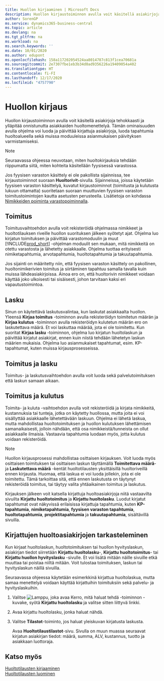 ```yaml
---
title: Huollon kirjaaminen | Microsoft Docs
description: Huollon kirjaustoiminnon avulla voit käsitellä asiakirjoja tehokkaasti ja ylläpitää onnistunutta asiakkaiden huoltomenettelyä. Tämän ominaisuuden avulla ohjelma voi luoda ja päivittää kirjattuja asiakirjoja, luoda tapahtumia huoltoalueella sekä muissa moduuleissa asianmukaisen päivityksen varmistamiseksi.
author: SorenGP
ms.service: dynamics365-business-central
ms.topic: article
ms.devlang: na
ms.tgt_pltfrm: na
ms.workload: na
ms.search.keywords: ''
ms.date: 10/01/2020
ms.author: edupont
ms.openlocfilehash: 158a117202054524aa8014787c813f1cea70681a
ms.sourcegitcommit: 2e7307fbe1eb3b34d0ad9356226a19409054a402
ms.translationtype: HT
ms.contentlocale: fi-FI
ms.lasthandoff: 12/17/2020
ms.locfileid: "4757790"
---
```

# <a name="service-posting"></a>Huollon kirjaus
Huollon kirjaustoiminnon avulla voit käsitellä asiakirjoja tehokkaasti ja ylläpitää onnistunutta asiakkaiden huoltomenettelyä. Tämän ominaisuuden avulla ohjelma voi luoda ja päivittää kirjattuja asiakirjoja, luoda tapahtumia huoltoalueella sekä muissa moduuleissa asianmukaisen päivityksen varmistamiseksi.  

> [!NOTE]  
>  Seuraavassa ohjeessa neuvotaan, miten huoltokirjauksia tehdään riippumatta siitä, miten kohteita käsitellään fyysisessä varastossa.  
>   
>  Jos fyysisen varaston käsittely ei ole pakollista sijainnissa, tee kirjaustoiminnot suoraan **Huoltorivit**-sivulla. Sijainneissa, joissa käytetään fyysisen varaston käsittelyä, kuvatut kirjaustoiminnot (toimitusta ja kulutusta lukuun ottamatta) suoritetaan suoraan muuttuvien fyysisen varaston toimitustoimintojen kautta asetusten perusteella. Lisätietoja on kohdassa [Nimikkeiden poiminta varastopoiminnalla](warehouse-how-to-pick-items-with-inventory-picks.md).  

## <a name="ship"></a>Toimitus  
Toimitusvaihtoehdon avulla voit rekisteröidä ohjelmassa nimikkeet ja huoltotilauksen riveille huollon suorituksen jälkeen syötetyt ajat. Ohjelma luo kirjatun toimituksen ja päivittää varastomoduulin ja muut [!INCLUDE[prod_short](includes/prod_short.md)] -ohjelman moduulit sen mukaan, mitä nimikkeitä on otettu varastosta ja lähetetty asiakkaalle. Ohjelma tuottaa erityisesti nimiketapahtumia, arvotapahtumia, huoltotapahtumia ja takuutapahtumia.  

Jos sijainti on määritetty niin, että fyysisen varaston käsittely on pakollinen, huoltonimikerivien toimitus ja siirtäminen tapahtuu samalla tavalla kuin muissa lähdeasiakirjoissa. Ainoa ero on, että huoltorivin nimikkeet voidaan käyttää joko ulkoisesti tai sisäisesti, johon tarvitaan kaksi eri vapautustoimintoa.

## <a name="invoice"></a>Lasku  
Sinun on käytettävä laskutusvalintaa, kun laskutat asiakkaalta huollon. Yleensä **Kirjaa toimitus** -toiminnon avulla rekisteröidyn toimitetun määrän ja **Kirjaa kulutus** -toiminnon avulla rekisteröidyn kulutetun määrän ero on laskutettava määrä. Et voi laskuttaa määrää, jota ei ole toimitettu. Kun suoritat **Kirjaa lasku** -toiminnon, ohjelma luo kirjatun huoltolaskun ja päivittää kirjatut asiakirjat, ennen kuin niistä tehdään lähetetyn laskun määrien mukaisia. Ohjelma luo asianmukaiset tapahtumat, esim. KP-tapahtumat, kuten muissa kirjausprosesseissa.  

## <a name="ship-and-invoice"></a>Toimitus ja lasku  
Toimitus- ja laskutusvaihtoehdon avulla voit luoda sekä palvelutoimituksen että laskun samaan aikaan.  

## <a name="ship-and-consume"></a>Toimitus ja kulutus  
Toimita- ja kuluta -vaihtoehdon avulla voit rekisteröidä ja kirjata nimikkeitä, kustannuksia tai tunteja, jotka on käytetty huollossa, mutta joita ei voi sisällyttää asiakkaalle lähetettävään laskuun. Ohjelma ei lähetä laskua, mutta mahdollistaa huoltotoimituksen ja huollon kulutuksen lähettämisen samanaikaisesti, jolloin nähdään, että osa nimikkeistä/tunneista on ollut asiakkaalle ilmaisia. Vastaavia tapahtumia luodaan myös, jotta kulutus voidaan rekisteröidä.  

> [!NOTE]  
>  Huollon kirjausprosessi mahdollistaa osittaisen kirjauksen. Voit luoda myös osittaisen toimituksen tai osittaisen laskun täyttämällä **Toimitettava määrä**- ja  **Laskutettava määrä** -kentät huoltotilausten yksittäisillä huoltoriveillä ennen kirjausta. Huomaa, että laskua ei voi luoda jollekin, jota ei ole toimitettu. Tämä tarkoittaa sitä, että ennen laskutusta on täytynyt rekisteröidä toimitus, tai täytyy valita yhtäaikainen toimitus ja laskutus.  

Kirjauksen jälkeen voit katsella kirjattuja huoltoasiakirjoja niitä vastaavilta sivuilta **Kirjattu huoltotoimitus** ja **Kirjattu huoltolasku**. Luodut kirjatut tapahtumat ovat näkyvissä erilaisissa kirjattuja tapahtumia, kuten **KP-tapahtumia**, **nimiketapahtumia**, **fyysisen varaston tapahtumia**, **huoltotapahtumia**, **projektitapahtumia** ja **takuutapahtumia**, sisältävillä sivuilla.  

## <a name="to-view-information-about-a-posted-service-document"></a>Kirjattujen huoltoasiakirjojen tarkasteleminen  
Kun kirjaat huoltolaskun, huoltotoimituksen tai huollon hyvityslaskun, asiakirjan tiedot siirretään **Kirjattu huoltolasku**-, **Kirjattu huoltotoimitus**- tai **Kirjattu huollon hyvityslasku** -sivulle. Et voi lisätä mitään näille sivuille etkä muuttaa tai poistaa niiltä mitään. Voit tulostaa toimituksen, laskun tai hyvityslaskun näillä sivuilla.  

Seuraavassa ohjeessa käytetään esimerkkinä kirjattua huoltolaskua, mutta samaa menettelyä voidaan käyttää kirjattuihin toimituksiin sekä palvelu- ja hyvityslaskuihin.  

1. Valitse ![Lamppu, joka avaa Kerro, mitä haluat tehdä -toiminnon](media/ui-search/search_small.png "Kerro, mitä haluat tehdä") -kuvake, syötä **Kirjattu huoltolasku** ja valitse sitten liittyvä linkki.  
2. Avaa kirjattu huoltolasku, jonka haluat nähdä.  
3. Valitse **Tilastot**-toiminto, jos haluat yleiskuvan kirjatusta laskusta.  

    Avaa **Huoltotilaustilastot**-sivu. Sivulla on muun muassa seuraavat kirjatun asiakirjan tiedot: määrä, summa, ALV, kustannus, tuotto ja asiakkaan luottoraja.

## <a name="see-also"></a>Katso myös  
[Huoltotilausten kirjaaminen](service-how-to-post-service-orders.md)   
[Huoltotilausten luominen](service-how-to-create-service-orders.md)
